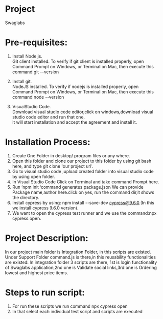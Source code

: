 # Project
Swaglabs

# Pre-requisites:

1.   Install Node js.\
      Git client installed. To verify if git client is installed properly, open Command Prompt on Windows, or Terminal on Mac, then execute this command git --version
3.   Install git.\
     NodeJS installed. To verify if nodejs is installed properly, open Command Prompt on Windows, or Terminal on Mac, then execute this command node --version
     
3.   VisualStudio Code.\
     Download visual studio code editor,click on windows,download visual studio code editor  and run that one,\
     it will start installation and accept the agreement and   install it.


# Installation Process:
1.  Create One Folder in desktop/ program files or any where.
2.  Open this folder and clone our project to this folder by using git bash here, and type git clone 'our project url'.
3.  Go to visual studio code ,upload created folder into visual studio code by using open folder.
4.  In Visual Studio Code Click on Terminal and take command Prompt here.
5.  Run  ‘npm init ‘command generates package.json
      We can provide Package name,author here.click on yes, run the command dir,it shows the directory.
5.  Install cypress by using: npm install --save-dev cypress@9.6.0.(In this we install cypress 9.6.0 version).
6.  We want to open the cypress test runner and we use the command:npx cypress open.
      
# Project Description:
In our project main folder is Integration Folder, in this scripts are existed.
Under Support Folder command.js is there,in this reusability functionalities are existed.
In integration folder 3 scripts are there, 1st is login functionality of Swaglabs application,2nd one is Validate social links,3rd one is Ordering lowest and highest price items.
# Steps to run script:
1. For run these scripts we run command npx cypress open
2. In that select each individual test script and scripts are executed


